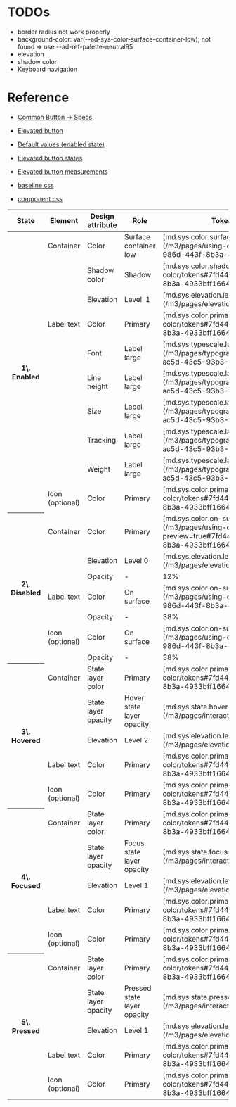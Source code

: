 # TODOs


- border radius not work properly
- background-color: var(--ad-sys-color-surface-container-low); not found => use --ad-ref-palette-neutral95
- elevation
- shadow color
- Keyboard navigation



# Reference


- [Common Button -> Specs](https://m3.material.io/components/buttons/specs)
- [Elevated button](https://m3.material.io/components/buttons/specs#0eea2a85-b4d7-4c74-b08e-98410b9412c7)
- [Default values (enabled state)](https://m3.material.io/components/buttons/specs#7026d152-e4c1-4de9-9d06-5631c09c3f4b)
- [Elevated button states](https://m3.material.io/components/buttons/specs#c46608e1-3820-4da5-b1ec-b913992852f1)
- [Elevated button measurements](https://m3.material.io/components/buttons/specs#85e63496-f905-4978-ae35-69ab83b70536)

- [baseline css](../../tokens/css/baseline.css)
- [component css](../../tokens/css/components/elevated-button.css)




<table>

<thead>

<tr>

<th>State  
</th>

<th>Element  
</th>

<th>Design attribute  
</th>

<th>Role  
</th>

<th>Token or value  
</th>

</tr>

</thead>

<tbody>

<tr>

<th rowspan="10">1\. Enabled  
</th>

<td>Container</td>

<td>Color</td>

<td>Surface container low</td>

<td>[md.sys.color.surface-container-low](/m3/pages/using-color/tokens#7fd4440e-986d-443f-8b3a-4933bff16646)</td>

</tr>

<tr>

<td></td>

<td>Shadow color</td>

<td>Shadow</td>

<td>[md.sys.color.shadow](/m3/pages/using-color/tokens#7fd4440e-986d-443f-8b3a-4933bff16646)</td>

</tr>

<tr>

<td></td>

<td>Elevation</td>

<td>Level  1</td>

<td>[md.sys.elevation.level1](/m3/pages/elevation/tokens)</td>

</tr>

<tr>

<td>Label text</td>

<td>Color</td>

<td>Primary</td>

<td>[md.sys.color.primary](/m3/pages/using-color/tokens#7fd4440e-986d-443f-8b3a-4933bff16646)</td>

</tr>

<tr>

<td></td>

<td>Font</td>

<td>Label large</td>

<td>[md.sys.typescale.label-large.font](/m3/pages/typography/tokens#d74b73c2-ac5d-43c5-93b3-088a2f67723d)</td>

</tr>

<tr>

<td></td>

<td>Line height</td>

<td>Label large</td>

<td>[md.sys.typescale.label-large.line-height](/m3/pages/typography/tokens#d74b73c2-ac5d-43c5-93b3-088a2f67723d)</td>

</tr>

<tr>

<td></td>

<td>Size</td>

<td>Label large</td>

<td>[md.sys.typescale.label-large.size](/m3/pages/typography/tokens#d74b73c2-ac5d-43c5-93b3-088a2f67723d)</td>

</tr>

<tr>

<td></td>

<td>Tracking</td>

<td>Label large</td>

<td>[md.sys.typescale.label-large.tracking](/m3/pages/typography/tokens#d74b73c2-ac5d-43c5-93b3-088a2f67723d)</td>

</tr>

<tr>

<td></td>

<td>Weight</td>

<td>Label large</td>

<td>[md.sys.typescale.label-large.weight](/m3/pages/typography/tokens#d74b73c2-ac5d-43c5-93b3-088a2f67723d)</td>

</tr>

<tr>

<td>Icon (optional)</td>

<td>Color</td>

<td>Primary</td>

<td>[md.sys.color.primary](/m3/pages/using-color/tokens#7fd4440e-986d-443f-8b3a-4933bff16646)</td>

</tr>

<tr>

<th rowspan="7">2\. Disabled  
</th>

<td>Container</td>

<td>Color</td>

<td>Primary</td>

<td>[md.sys.color.on-surface](/m3/pages/using-color/tokens?preview=true#7fd4440e-986d-443f-8b3a-4933bff16646)</td>

</tr>

<tr>

<td></td>

<td>Elevation</td>

<td>Level 0</td>

<td>[md.sys.elevation.level0](/m3/pages/elevation/tokens)</td>

</tr>

<tr>

<td></td>

<td>Opacity</td>

<td>-</td>

<td>12%</td>

</tr>

<tr>

<td>Label text</td>

<td>Color</td>

<td>On surface</td>

<td>[md.sys.color.on-surface](/m3/pages/using-color/tokens#7fd4440e-986d-443f-8b3a-4933bff16646)</td>

</tr>

<tr>

<td></td>

<td>Opacity</td>

<td>-</td>

<td>38%</td>

</tr>

<tr>

<td>Icon (optional)</td>

<td>Color</td>

<td>On surface</td>

<td>[md.sys.color.on-surface](/m3/pages/using-color/tokens#7fd4440e-986d-443f-8b3a-4933bff16646)</td>

</tr>

<tr>

<td></td>

<td>Opacity</td>

<td>-</td>

<td>38%</td>

</tr>

<tr>

<th rowspan="5">3\. Hovered  
</th>

<td>Container</td>

<td>State layer color</td>

<td>Primary</td>

<td>[md.sys.color.primary](/m3/pages/using-color/tokens#7fd4440e-986d-443f-8b3a-4933bff16646)</td>

</tr>

<tr>

<td></td>

<td>State layer opacity</td>

<td>Hover state layer opacity</td>

<td>[md.sys.state.hover.state-layer-opacity](/m3/pages/interaction-states)</td>

</tr>

<tr>

<td></td>

<td>Elevation</td>

<td>Level 2</td>

<td>[md.sys.elevation.level2](/m3/pages/elevation/tokens)</td>

</tr>

<tr>

<td>Label text</td>

<td>Color</td>

<td>Primary</td>

<td>[md.sys.color.primary](/m3/pages/using-color/tokens#7fd4440e-986d-443f-8b3a-4933bff16646)</td>

</tr>

<tr>

<td>Icon (optional)</td>

<td>Color</td>

<td>Primary</td>

<td>[md.sys.color.primary](/m3/pages/using-color/tokens#7fd4440e-986d-443f-8b3a-4933bff16646)</td>

</tr>

<tr>

<th rowspan="5">4\. Focused  
</th>

<td>Container</td>

<td>State layer color</td>

<td>Primary</td>

<td>[md.sys.color.primary](/m3/pages/using-color/tokens#7fd4440e-986d-443f-8b3a-4933bff16646)</td>

</tr>

<tr>

<td></td>

<td>State layer opacity</td>

<td>Focus state layer opacity</td>

<td>[md.sys.state.focus.state-layer-opacity](/m3/pages/interaction-states)</td>

</tr>

<tr>

<td></td>

<td>Elevation</td>

<td>Level 1</td>

<td>[md.sys.elevation.level1](/m3/pages/elevation/tokens)</td>

</tr>

<tr>

<td>Label text</td>

<td>Color</td>

<td>Primary</td>

<td>[md.sys.color.primary](/m3/pages/using-color/tokens#7fd4440e-986d-443f-8b3a-4933bff16646)</td>

</tr>

<tr>

<td>Icon (optional)</td>

<td>Color</td>

<td>Primary</td>

<td>[md.sys.color.primary](/m3/pages/using-color/tokens#7fd4440e-986d-443f-8b3a-4933bff16646)</td>

</tr>

<tr>

<th rowspan="5">5\. Pressed  
</th>

<td>Container</td>

<td>State layer color</td>

<td>Primary</td>

<td>[md.sys.color.primary](/m3/pages/using-color/tokens#7fd4440e-986d-443f-8b3a-4933bff16646)</td>

</tr>

<tr>

<td></td>

<td>State layer opacity</td>

<td>Pressed state layer opacity</td>

<td>[md.sys.state.pressed.state-layer-opacity](/m3/pages/interaction-states/)</td>

</tr>

<tr>

<td></td>

<td>Elevation</td>

<td>Level 1</td>

<td>[md.sys.elevation.level1](/m3/pages/elevation/tokens)</td>

</tr>

<tr>

<td>Label text</td>

<td>Color</td>

<td>Primary</td>

<td>[md.sys.color.primary](/m3/pages/using-color/tokens#7fd4440e-986d-443f-8b3a-4933bff16646)</td>

</tr>

<tr>

<td>Icon (optional)</td>

<td>Color</td>

<td>Primary</td>

<td>[md.sys.color.primary](/m3/pages/using-color/tokens#7fd4440e-986d-443f-8b3a-4933bff16646)</td>

</tr>

</tbody>

</table>
